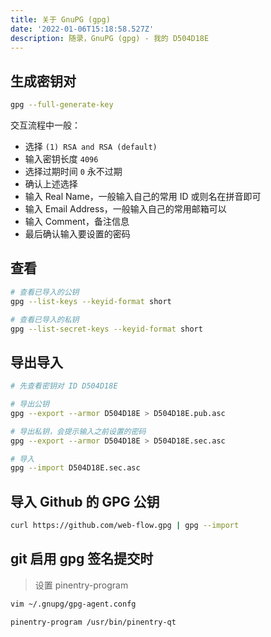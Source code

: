 ```yaml
---
title: 关于 GnuPG (gpg)
date: '2022-01-06T15:18:58.527Z'
description: 随录，GnuPG (gpg) - 我的 D504D18E
---
```


## 生成密钥对

```bash
gpg --full-generate-key
```

交互流程中一般：

- 选择 `(1) RSA and RSA (default)`
- 输入密钥长度 `4096`
- 选择过期时间 `0` 永不过期
- 确认上述选择
- 输入 Real Name，一般输入自己的常用 ID 或则名在拼音即可
- 输入 Email Address，一般输入自己的常用邮箱可以
- 输入 Comment，备注信息
- 最后确认输入要设置的密码

## 查看

```bash
# 查看已导入的公钥
gpg --list-keys --keyid-format short

# 查看已导入的私钥
gpg --list-secret-keys --keyid-format short
```

## 导出导入

```bash
# 先查看密钥对 ID D504D18E

# 导出公钥
gpg --export --armor D504D18E > D504D18E.pub.asc

# 导出私钥，会提示输入之前设置的密码
gpg --export --armor D504D18E > D504D18E.sec.asc

# 导入
gpg --import D504D18E.sec.asc
```

## 导入 Github 的 GPG 公钥

```bash
curl https://github.com/web-flow.gpg | gpg --import
```

## git 启用 gpg 签名提交时

> 设置 pinentry-program

```bash
vim ~/.gnupg/gpg-agent.confg

pinentry-program /usr/bin/pinentry-qt
```
